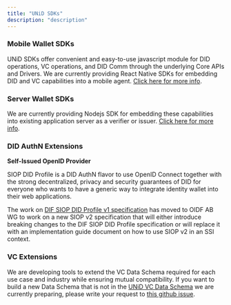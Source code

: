 ```yaml
---
title: "UNiD SDKs"
description: "description"
---
```


### Mobile Wallet SDKs
UNiD SDKs offer convenient and easy-to-use javascript module for DID operations, VC operations, and DID Comm through the underlying Core APIs and Drivers. We are currently providing React Native SDKs for embedding DID and VC capabilities into a mobile agent. [Click here for more info](../../wallet).

### Server Wallet SDKs
We are currently providing Nodejs SDK for embedding these capabilities into existing application server as a verifier or issuer. [Click here for more info](../../server).

### DID AuthN Extensions

**Self-Issued OpenID Provider**

SIOP DID Profile is a DID AuthN flavor to use OpenID Connect together with the strong decentralized, privacy and security guarantees of DID for everyone who wants to have a generic way to integrate identity wallet into their web applications.

The work on [DIF SIOP DID Profile v1 specification](https://identity.foundation/did-siop/) has moved to OIDF AB WG to work on a new SIOP v2 specification that will either introduce breaking changes to the DIF SIOP DID Profile specification or will replace it with an implementation guide document on how to use SIOP v2 in an SSI context.


### VC Extensions

We are developing tools to extend the VC Data Schema required for each use case and industry while ensuring mutual compatibility. If you want to build a new Data Schema that is not in the [UNiD VC Data Schema](../schemas) we are currently preparing, please write your request to [this github issue](https://github.com/getunid/unid-docs/issues).
